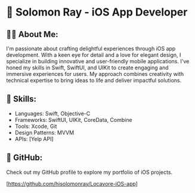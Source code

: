 # 📱 Solomon Ray - iOS App Developer

## 👨‍💻 About Me:
I'm passionate about crafting delightful experiences through iOS app development. With a keen eye for detail and a love for elegant design, I specialize in building innovative and user-friendly mobile applications. I've honed my skills in Swift, SwiftUI, and UIKit to create engaging and immersive experiences for users. My approach combines creativity with technical expertise to bring ideas to life and deliver impactful solutions.

## 🔧 Skills:
- Languages: Swift, Objective-C
- Frameworks: SwiftUI, UIKit, CoreData, Combine 
- Tools: Xcode, Git
- Design Patterns: MVVM
- APIs: [Yelp API]

## 🚀 GitHub:
Check out my GitHub profile to explore my portfolio of iOS projects.

[https://github.com/hisolomonray/Locavore-iOS-app]

